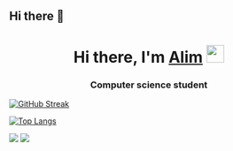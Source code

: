 ## Hi there 👋

<h1 align="center">Hi there, I'm <a href="https://daniilshat.ru/" target="_blank">Alim</a> 
<img src="https://github.com/blackcater/blackcater/raw/main/images/Hi.gif" height="32"/></h1>
<h3 align="center">Computer science student</h3>

[![GitHub Streak](https://github-readme-streak-stats.herokuapp.com?user=Sumr4kk&theme=dark)](https://git.io/streak-stats)

[![Top Langs](https://github-readme-stats.vercel.app/api/top-langs/?username=Sumr4kk&layout=compact)](https://github.com/anuraghazra/github-readme-stats)

![](https://github-profile-summary-cards.vercel.app/api/cards/profile-details?username=Sumr4kk&theme=solarized_dark)
![](https://github-profile-summary-cards.vercel.app/api/cards/stats?username=Sumr4kk&theme=solarized_dark)
